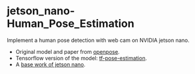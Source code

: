 # jetson_nano-Human_Pose_Estimation
Implement a human pose detection with web cam on NVIDIA jetson nano.
* Original model and paper from [openpose](https://github.com/CMU-Perceptual-Computing-Lab/openpose).
* Tensorflow version of the model: [tf-pose-estimation](https://github.com/ildoonet/tf-pose-estimation).
* A [base work of jetson nano](https://github.com/karaage0703/jetson-nano-tools).
